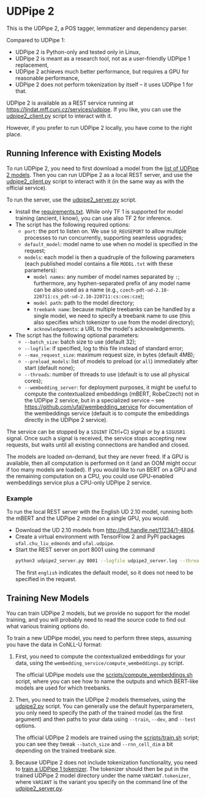 # UDPipe 2

This is the UDPipe 2, a POS tagger, lemmatizer and dependency parser.

Compared to UDPipe 1:
- UDPipe 2 is Python-only and tested only in Linux,
- UDPipe 2 is meant as a research tool, not as a user-friendly UDPipe 1 replacement,
- UDPipe 2 achieves much better performance, but requires a GPU for reasonable
  performance,
- UDPipe 2 does not perform tokenization by itself – it uses UDPipe 1 for that.

UDPipe 2 is available as a REST service running at https://lindat.mff.cuni.cz/services/udpipe.
If you like, you can use the [udpipe2_client.py](https://github.com/ufal/udpipe/blob/udpipe-2/udpipe2_client.py)
script to interact with it.

However, if you prefer to run UDPipe 2 locally, you have come to the right place.

## Running Inference with Existing Models

To run UDPipe 2, you need to first download a model from the
[list of UDPipe 2 models](https://ufal.mff.cuni.cz/udpipe/2/models).
Then you can run UDPipe 2 as a local REST server, and use the
[udpipe2_client.py](https://github.com/ufal/udpipe/blob/udpipe-2/udpipe2_client.py)
script to interact with it (in the same way as with the official service).

To run the server, use the [udpipe2_server.py](https://github.com/ufal/udpipe/blob/udpipe-2/udpipe2_server.py)
script.
- Install the [requirements.txt](https://github.com/ufal/udpipe/blob/udpipe-2/requirements.txt). While only
  TF 1 is supported for model training (ancient, I know), you can use also TF 2 for inference.
- The script has the following required options:
  - `port`: the port to listen on. We use `SO_REUSEPORT` to allow multiple processes
    to run concurrently, supporting seamless upgrades;
  - `default_model`: model name to use when no model is specified in the
    request;
  - `models`: each model is then a quadruple of the following parameters (each
    published model contains a file `MODEL.txt` with these parameters):
    - `model names`: any number of model names separated by `:`; furthermore, any
      hyphen-separated prefix of any model name can be also used as a name
      (e.g., `czech-pdt-ud-2.10-220711:cs_pdt-ud-2.10-220711:cs:ces:cze`);
    - `model path`: path to the model directory;
    - `treebank name`: because multiple treebanks can be handled by a single
      model, we need to specify a treebank name to use (this also specifies
      which tokenizer to use from the model directory);
    - `acknowledgements`: a URL to the model's acknowledgements.
- The script has the following optional parameters:
  - `--batch_size`: batch size to use (default 32);
  - `--logfile`: if specified, log to this file instead of standard error;
  - `--max_request_size`: maximum request size, in bytes (default 4MB);
  - `--preload_models`: list of models to preload (or `all`) immediately after
    start (default none);
  - `--threads`: number of threads to use (default is to use all physical cores);
  - `--wembedding_server`: for deployment purposes, it might be useful to
    compute the contextualized embeddings (mBERT, RobeCzech) not in the UDPipe 2
    service, but in a specialized service – see https://github.com/ufal/wembedding_service
    for documentation of the wembeddings service (default is to compute the
    embeddings directly in the UDPipe 2 service).

The service can be stopped by a `SIGINT` (Ctrl+C) signal or by a `SIGUSR1` signal.
Once such a signal is received, the service stops accepting new requests, but
waits until all existing connections are handled and closed.

The models are loaded on-demand, but they are never freed. If a GPU is
available, then all computation is performed on it (and an OOM might occur if
too many models are loaded). If you would like to run BERT on a GPU and the
remaining computation on a CPU, you could use GPU-enabled wembeddings service
plus a CPU-only UDPipe 2 service.

### Example

To run the local REST server with the English UD 2.10 model, running both the
mBERT and the UDPipe 2 model on a single GPU, you would:
- Download the UD 2.10 models from http://hdl.handle.net/11234/1-4804.
- Create a virtual environment with TensorFlow 2 and PyPI packages
  `ufal.chu_liu_edmonds` and `ufal.udpipe`.
- Start the REST server on port 8001 using the command
  ```sh
  python3 udpipe2_server.py 8001 --logfile udpipe2_server.log --threads=4 english english-ewt-ud-2.10-220711:en_ewt-ud-2.10-220711:eng:en models-2.10/en_all-ud-2.10-220711.model en_ewt https://ufal.mff.cuni.cz/udpipe/2/models#universal_dependencies_210_models
  ```
  The first `english` indicates the default model, so it does not need to be
  specified in the request.

## Training New Models

You can train UDPipe 2 models, but we provide no support for the model training,
and you will probably need to read the source code to find out what various
training options do.

To train a new UDPipe model, you need to perform three steps, assuming
you have the data in CoNLL-U format:
1. First, you need to compute the contextualized embeddings for your data,
   using the `wembedding_service/compute_wembeddings.py` script.

   The official UDPipe models use the
   [scripts/compute_wembeddings.sh](https://github.com/ufal/udpipe/blob/udpipe-2/scripts/compute_embeddings.sh)
   script, where you can see how to name the outputs and which BERT-like models
   are used for which treebanks.

2. Then, you need to train the UDPipe 2 models themselves, using the
   [udpipe2.py](https://github.com/ufal/udpipe/blob/udpipe-2/udpipe2.py) script.
   You can generally use the default hyperparameters, you only need to specify
   the path of the trained model (as the first argument) and then paths to your
   data using `--train`, `--dev`, and `--test` options.

   The official UDPipe 2 models are trained using the
   [scripts/train.sh](https://github.com/ufal/udpipe/blob/udpipe-2/scripts/train.sh)
   script; you can see they tweak `--batch_size` and `--rnn_cell_dim` a bit
   depending on the trained treebank size.

3. Because UDPipe 2 does not include tokenization functionality, you need to
   [train a UDPipe 1 tokenizer](https://ufal.mff.cuni.cz/udpipe/1/users-manual#model_training_tokenizer).
   The tokenizer should then be put in the trained UDPipe 2 model directory
   under the name `VARIANT.tokenizer`, where `VARIANT` is the variant you specify
   on the command line of the
   [udpipe2_server.py](https://github.com/ufal/udpipe/blob/udpipe-2/udpipe2_server.py).

